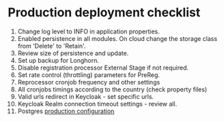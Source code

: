 # Production deployment checklist

1. Change log level to INFO in application properties.
1. Enabled persistence in all modules.  On cloud change the storage class from 'Delete' to 'Retain'.
1. Review size of persistence and update.
1. Set up backup for Longhorn.
1. Disable registration processor External Stage if not required.
1. Set rate control (throttling) parameters for PreReg.
1. Reprocessor cronjob frequency and other settings
1. All cronjobs timings according to the country (check property files)
1. Valid urls redirect in Keycloak - set specific urls.
1. Keycloak Realm connection timeout settings - review all.
1. Postgres [production configuration](../profiles/production/postgres/values.yaml)
